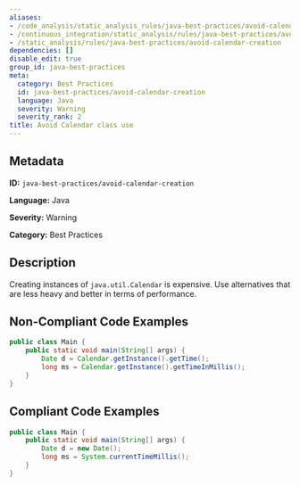```yaml
---
aliases:
- /code_analysis/static_analysis_rules/java-best-practices/avoid-calendar-creation
- /continuous_integration/static_analysis/rules/java-best-practices/avoid-calendar-creation
- /static_analysis/rules/java-best-practices/avoid-calendar-creation
dependencies: []
disable_edit: true
group_id: java-best-practices
meta:
  category: Best Practices
  id: java-best-practices/avoid-calendar-creation
  language: Java
  severity: Warning
  severity_rank: 2
title: Avoid Calendar class use
---
```

<!--  SOURCED FROM https://github.com/DataDog/datadog-static-analyzer-rule-docs -->


## Metadata
**ID:** `java-best-practices/avoid-calendar-creation`

**Language:** Java

**Severity:** Warning

**Category:** Best Practices

## Description
Creating instances of `java.util.Calendar` is expensive. Use alternatives that are less heavy and better in terms of performance.

## Non-Compliant Code Examples
```java
public class Main {
    public static void main(String[] args) {
        Date d = Calendar.getInstance().getTime();
        long ms = Calendar.getInstance().getTimeInMillis();
    }
}
```

## Compliant Code Examples
```java
public class Main {
    public static void main(String[] args) {
        Date d = new Date();
        long ms = System.currentTimeMillis();
    }
}
```
